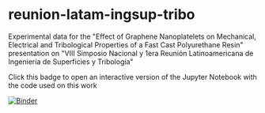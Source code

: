 # reunion-latam-ingsup-tribo
Experimental data for the "Effect of Graphene Nanoplatelets on Mechanical, Electrical and Tribological Properties of a Fast Cast Polyurethane Resin" presentation on "VIII Simposio Nacional y 1era Reunión Latinoamericana de Ingeniería de Superficies y Tribología"

Click this badge to open an interactive version of the Jupyter Notebook with the code used on this work

[![Binder](https://mybinder.org/badge_logo.svg)](https://mybinder.org/v2/gh/caio-valente/reunion-latam-ingsup-tribo/HEAD?labpath=jupyter-notebooks%2Ftests-data-graphs.ipynb)
